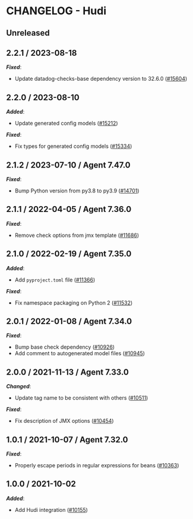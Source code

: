 # CHANGELOG - Hudi

## Unreleased

## 2.2.1 / 2023-08-18

***Fixed***:

* Update datadog-checks-base dependency version to 32.6.0 ([#15604](https://github.com/DataDog/integrations-core/pull/15604))

## 2.2.0 / 2023-08-10

***Added***:

* Update generated config models ([#15212](https://github.com/DataDog/integrations-core/pull/15212))

***Fixed***:

* Fix types for generated config models ([#15334](https://github.com/DataDog/integrations-core/pull/15334))

## 2.1.2 / 2023-07-10 / Agent 7.47.0

***Fixed***:

* Bump Python version from py3.8 to py3.9 ([#14701](https://github.com/DataDog/integrations-core/pull/14701))

## 2.1.1 / 2022-04-05 / Agent 7.36.0

***Fixed***:

* Remove check options from jmx template ([#11686](https://github.com/DataDog/integrations-core/pull/11686))

## 2.1.0 / 2022-02-19 / Agent 7.35.0

***Added***:

* Add `pyproject.toml` file ([#11366](https://github.com/DataDog/integrations-core/pull/11366))

***Fixed***:

* Fix namespace packaging on Python 2 ([#11532](https://github.com/DataDog/integrations-core/pull/11532))

## 2.0.1 / 2022-01-08 / Agent 7.34.0

***Fixed***:

* Bump base check dependency ([#10926](https://github.com/DataDog/integrations-core/pull/10926))
* Add comment to autogenerated model files ([#10945](https://github.com/DataDog/integrations-core/pull/10945))

## 2.0.0 / 2021-11-13 / Agent 7.33.0

***Changed***:

* Update tag name to be consistent with others ([#10511](https://github.com/DataDog/integrations-core/pull/10511))

***Fixed***:

* Fix description of JMX options ([#10454](https://github.com/DataDog/integrations-core/pull/10454))

## 1.0.1 / 2021-10-07 / Agent 7.32.0

***Fixed***:

* Properly escape periods in regular expressions for beans ([#10363](https://github.com/DataDog/integrations-core/pull/10363))

## 1.0.0 / 2021-10-02

***Added***:

* Add Hudi integration ([#10155](https://github.com/DataDog/integrations-core/pull/10155))
